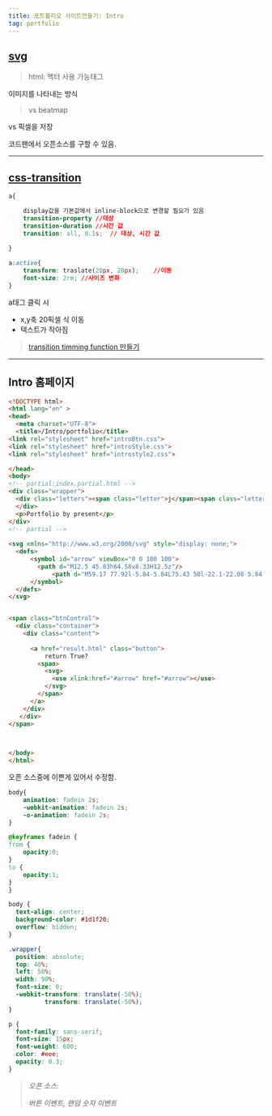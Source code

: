 ```yaml
---
title: 포트폴리오 사이트만들기: Intro
tag: portfolio
---
```




## [svg](https://www.opentutorials.org/course/2418/13666)

> html: 백터 사용 가능태그

이미지를 나타내는 방식

>  vs beatmap

vs 픽셀을 저장

코드팬에서 오픈소스를 구할 수 있음.



---

## [css-transition](https://www.opentutorials.org/course/2418/13691)

```css
a{

	display값을 기본값에서 inline-block으로 변경할 필요가 있음
	transition-property	//대상
	transition-duration	//시간 값
    transition: all, 0.1s;	// 대상, 시간 값
    
}
```

```css
a:active{
	transform: traslate(20px, 20px);	//이동
	font-size: 2rm;	//사이즈 변화
}
```

a태그 클릭 시 

+ x,y축 20픽셀 식 이동
+ 텍스트가 작아짐

> [transition timming function 만들기](https://matthewlein.com/ceaser/)

   

---

## Intro 홈페이지

```html
<!DOCTYPE html>
<html lang="en" >
<head>
  <meta charset="UTF-8">
  <title>/Intro/portfolio</title>
<link rel="stylesheet" href="introBtn.css">
<link rel="stylesheet" href="introStyle.css">
<link rel="stylesheet" href="introstyle2.css">

</head>
<body>
<!-- partial:index.partial.html -->
<div class="wrapper">
  <div class="letters"><span class="letter">j</span><span class="letter">o</span><span class="letter">u</span><span class="letter">n</span><span class="letter">g</span><span class="letter">.</span><span class="letter">d</span><span class="letter">o</span><span class="letter">n</span><span class="letter">g</span><span class="letter">.</span><span class="letter">s</span><span class="letter">e</span><span class="letter">o</span><span class="letter">b</span><span class="letter"></span>
  </div>
  <p>Portfolio by present</p>
</div>
<!-- partial -->
  
<svg xmlns="http://www.w3.org/2000/svg" style="display: none;">
  <defs>
	  <symbol id="arrow" viewBox="0 0 100 100">
	  	<path d="M12.5 45.83h64.58v8.33H12.5z"/>
    		<path d="M59.17 77.92l-5.84-5.84L75.43 50l-22.1-22.08 5.84-5.84L87.07 50z"/>
	  </symbol>
  </defs>
</svg>


<span class="btnControl">
  <div class="container">
    <div class="content">
      
      <a href="result.html" class="button">
          return True?
        <span>
          <svg>
            <use xlink:href="#arrow" href="#arrow"></use>
          </svg>
        </span>
      </a>
    </div>
   </div>
</span>
 


</body>
</html>
```

오픈 소스중에 이쁜게 있어서 수정함.

```css
body{
    animation: fadein 2s;
    -webkit-animation: fadein 2s;
    -o-animation: fadein 2s;
}

@keyframes fadein {
from {
    opacity:0;
}
to {
    opacity:1;
}
}

body {
  text-align: center;
  background-color: #1d1f20;
  overflow: hidden;
}

.wrapper{
  position: absolute;
  top: 40%;
  left: 50%;
  width: 90%;
  font-size: 0;
  -webkit-transform: translate(-50%);
          transform: translate(-50%);
}

p {
  font-family: sans-serif;
  font-size: 15px;
  font-weight: 600;
  color: #eee;
  opacity: 0.3;
}
```

>  _오픈 소스:_
>
> _버튼 이벤트, 랜덤 숫자 이벤트_




